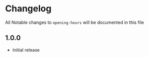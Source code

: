# Changelog

All Notable changes to `opening-hours` will be documented in this file

## 1.0.0
- Initial release
